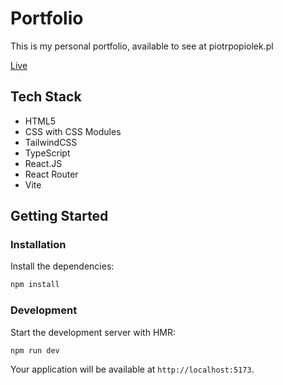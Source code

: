 # Portfolio

This is my personal portfolio, available to see at piotrpopiolek.pl

[Live](https://www.piotrpopiolek.pl)

## Tech Stack

- HTML5
- CSS with CSS Modules
- TailwindCSS
- TypeScript
- React.JS
- React Router
- Vite

## Getting Started

### Installation

Install the dependencies:

```bash
npm install
```

### Development

Start the development server with HMR:

```bash
npm run dev
```

Your application will be available at `http://localhost:5173`.
